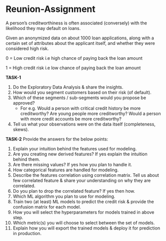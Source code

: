 # Reunion-Assignment
A person’s creditworthiness is often associated (conversely) with the likelihood they may default on loans. 

Given an anonymized data on about 1000 loan applications, along with a certain set of attributes about the applicant itself, and whether they were considered high risk.

0 = Low credit risk i.e high chance of paying back the loan amount

1 = High credit risk i.e low chance of paying back the loan amount

**TASK-1**

1. Do the Exploratory Data Analysis & share the insights.
2. How would you segment customers based on their risk (of default).
3. Which of these segments / sub-segments would you propose be approved?
    - For e.g. Would a person with critical credit history be more creditworthy? Are young people more creditworthy? Would a person with more credit accounts be more creditworthy?
4. Tell us what your observations were on the data itself (completeness, skews).

**TASK-2**
Provide the answers for the below points:

1. Explain your intuition behind the features used for modeling.
2. Are you creating new derived features? If yes explain the intuition behind them.
3. Are there missing values? If yes how you plan to handle it.
4. How categorical features are handled for modeling.
5. Describe the features correlation using correlation matrix. Tell us about few correlated feature & share your understanding on why they are correlated.
6. Do you plan to drop the correlated feature? If yes then how.
7. Which ML algorithm you plan to use for modeling.
8. Train two (at least) ML models to predict the credit risk & provide the confusion matrix for each model.
9. How you will select the hyperparameters for models trained in above step.
10. Which metric(s) you will choose to select between the set of models.
11. Explain how you will export the trained models & deploy it for prediction in production.
